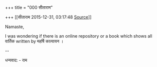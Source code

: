 +++
title = "000 सीताराम"

+++
[[सीताराम	2015-12-31, 03:17:48 [Source](https://groups.google.com/g/samskrita/c/KSjLi_Zmy5E)]]



Namaste,  

I was wondering if there is an online repository or a book which shows all वार्तिक written by महर्षि कात्यायन ।  

--  

धन्यवाद: - राम

